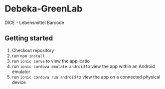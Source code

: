 # Debeka-GreenLab
DICE - Lebensmittel Barcode

## Getting started
1. Checkout repository
2. run `npm install`
3. run `ionic serve` to view the applicatio
4. run `ionic cordova emulate android` to view the app within an Android emulator
5. run `ionic cordova run android` to view the app on a connected physical device
